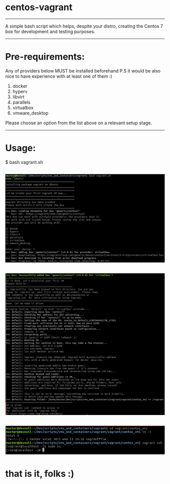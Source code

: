 ﻿# centos-vagrant
------------ 
A simple bash script which helps, despite your distro, creating the Centos 7 box for development and testing purposes.

-------
# Pre-requirements:
Any of providers below MUST be installed beforehand 
P.S it would be also nice to have experience with at least one of them :) 

1) docker
2) hyperv
3) libvirt
4) parallels
5) virtualbox
6) vmware_desktop

Please choose an option from the list above on a relevant setup stage.

-------
# Usage:

$ bash vagrant.sh

![](https://raw.githubusercontent.com/swifty94/centos-vagrant/master/img/install1.png)
-----------
![](https://raw.githubusercontent.com/swifty94/centos-vagrant/master/img/install2.png)
-----------
![](https://raw.githubusercontent.com/swifty94/centos-vagrant/master/img/install3.png)
-----------

# that is it, folks :)
